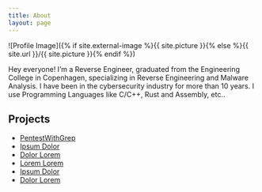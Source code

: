 ```yaml
---
title: About
layout: page
---
```

![Profile Image]({% if site.external-image %}{{ site.picture }}{% else %}{{ site.url }}/{{ site.picture }}{% endif %})

<p>Hey everyone! I’m a Reverse Engineer, graduated from the Engineering College in Copenhagen, specializing in Reverse Engineering and Malware Analysis.
I have been in the cybersecurity industry for more than 10 years.
I use Programming Languages like C/C++, Rust and Assembly, etc..</p>

<h2>Projects</h2>

<ul>
	<li><a href="https://github.com/torbenfeldthusen/PentestWithGrep/">PentestWithGrep</a></li>
	<li><a href="https://github.com/">Ipsum Dolor</a></li>
	<li><a href="https://github.com/">Dolor Lorem</a></li>
	<li><a href="https://github.com/">Lorem Lorem</a></li>
	<li><a href="https://github.com/">Ipsum Dolor</a></li>
	<li><a href="https://github.com/">Dolor Lorem</a></li>
</ul>


